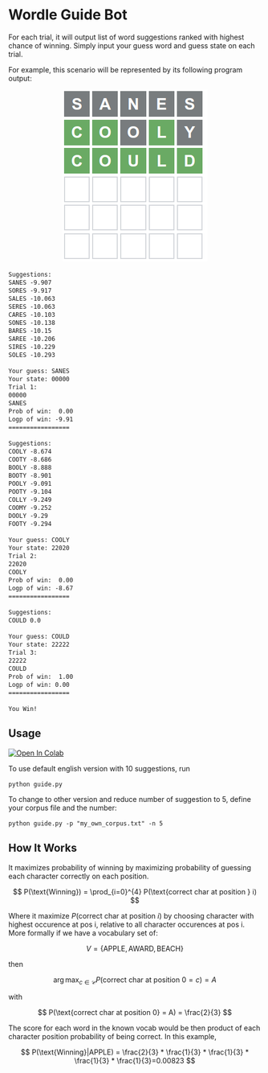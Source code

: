 # Wordle Guide Bot

For each trial, it will output list of word suggestions ranked with highest chance of winning. Simply input your guess word and guess state on each trial. 

For example, this scenario will be represented by its following program output:

<p align="center">
    <img src="https://github.com/Arc-rendezvous/wordle-guide-bot/blob/master/wordle_sample.png">
</p>

```
Suggestions: 
SANES -9.907
SORES -9.917
SALES -10.063
SERES -10.063
CARES -10.103
SONES -10.138
BARES -10.15
SAREE -10.206
SIRES -10.229
SOLES -10.293

Your guess: SANES
Your state: 00000
Trial 1:
00000
SANES
Prob of win:  0.00
Logp of win: -9.91
=================

Suggestions: 
COOLY -8.674
COOTY -8.686
BOOLY -8.888
BOOTY -8.901
POOLY -9.091
POOTY -9.104
COLLY -9.249
COOMY -9.252
DOOLY -9.29
FOOTY -9.294

Your guess: COOLY
Your state: 22020
Trial 2:
22020
COOLY
Prob of win:  0.00
Logp of win: -8.67
=================

Suggestions: 
COULD 0.0

Your guess: COULD
Your state: 22222
Trial 3:
22222
COULD
Prob of win:  1.00
Logp of win: 0.00
=================

You Win!
```

## Usage

[![Open In Colab](https://colab.research.google.com/assets/colab-badge.svg)](https://colab.research.google.com/github/Arc-rendezvous/wordle-guide-bot/blob/master/guide.ipynb)

To use default english version with 10 suggestions, run

```
python guide.py
```

To change to other version and reduce number of suggestion to 5, define your corpus file and the number:

```
python guide.py -p "my_own_corpus.txt" -n 5
```

## How It Works

It maximizes probability of winning by maximizing probability of guessing each character correctly on each position.

$$
    P(\text{Winning}) = \prod_{i=0}^{4} P(\text{correct char at position } i)
$$

Where it maximize $P(\text{correct char at position}\ i)$ by choosing character with highest occurence at pos i, relative to all character occurences at pos i. More formally if we have a vocabulary set of:

$$ 
    V = \{\text{APPLE}, \text{AWARD}, \text{BEACH}\}
$$

then 

$$
    \arg\max_{c \in \mathcal{C}} P(\text{correct char at position 0} = c) = A
$$

with

$$
    P(\text{correct char at position 0} = A) = \frac{2}{3}
$$

The score for each word in the known vocab would be then product of each character position probability of being correct. In this example,

$$
    P(\text{Winning}|APPLE) = \frac{2}{3} * \frac{1}{3} * \frac{1}{3} * \frac{1}{3} * \frac{1}{3}=0.00823  
$$
